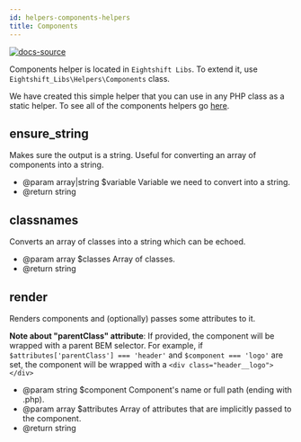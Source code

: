 ```yaml
---
id: helpers-components-helpers
title: Components
---
```


[![docs-source](https://img.shields.io/badge/source-eigthshift--libs-blue?style=for-the-badge&logo=php&labelColor=2a2a2a)](https://github.com/infinum/eightshift-libs/tree/v2.0.0/src/helpers/class-components.php)

Components helper is located in `Eightshift Libs`. To extend it, use `Eightshift_Libs\Helpers\Components` class.

We have created this simple helper that you can use in any PHP class as a static helper. To see all of the components helpers go [here](https://github.com/infinum/eightshift-libs/tree/v2.0.0/src/helpers/class-components.php).

## ensure_string

Makes sure the output is a string. Useful for converting an array of components into a string.

* @param  array|string $variable Variable we need to convert into a string.
* @return string

## classnames

Converts an array of classes into a string which can be echoed.

* @param  array $classes Array of classes.
* @return string

## render

Renders components and (optionally) passes some attributes to it.

**Note about "parentClass" attribute**:
If provided, the component will be wrapped with a parent BEM selector. For example, if `$attributes['parentClass'] === 'header'` and `$component === 'logo'` are set, the component will be wrapped with a `<div class="header__logo"></div>`

* @param  string $component  Component's name or full path (ending with .php).
* @param  array  $attributes Array of attributes that are implicitly passed to the component.
* @return string
